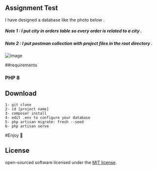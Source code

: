 
## Assignment Test

I have designed a database like the photo below .
##### Note 1 :  I put city in orders table so every order is related to a city .
##### Note 2 : I put postman collection with project files in the root directory .

![image](https://github.com/aliesmaeel/AssignmentTest/image.png)

##requirements
### PHP 8

## Download 
    1- git clone 
    2- cd [project name]
    3- composer install 
    4- edit .env to configure your database
    5- php artisan migrate: fresh --seed 
    6- php artisan serve

#Enjoy 🙂

## License
open-sourced software licensed under the [MIT license](https://opensource.org/licenses/MIT).

